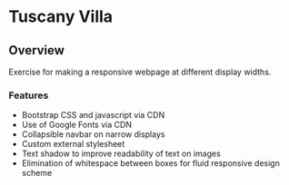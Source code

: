 # Tuscany Villa

## Overview

Exercise for making a responsive webpage at different display widths.

### Features

* Bootstrap CSS and javascript via CDN
* Use of Google Fonts via CDN
* Collapsible navbar on narrow displays
* Custom external stylesheet
* Text shadow to improve readability of text on images
* Elimination of whitespace between boxes for fluid responsive design scheme